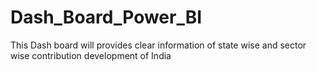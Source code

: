 # Dash_Board_Power_BI
This Dash board will provides clear information of state wise and sector wise contribution development of India
